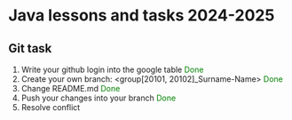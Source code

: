 # Java lessons and tasks 2024-2025

## Git task

1. Write your github login into the google table <span style="color: green;">Done</span>
2. Create your own branch: <group[20101, 20102]_Surname-Name> <span style="color: green;">Done</span>
3. Change README.md <span style="color: green;">Done</span>
4. Push your changes into your branch <span style="color: green;">Done</span>
5. Resolve conflict


